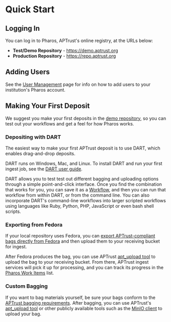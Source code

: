 # Quick Start

## Logging In

You can log in to Pharos, APTrust's online registry, at the URLs below:

* __Test/Demo Repository__ - https://demo.aptrust.org
* __Production Repository__ - https://repo.aptrust.org

## Adding Users

See the [User Management](/pharos/user_management) page for info on how to add users to your institution's Pharos account.

## Making Your First Deposit

We suggest you make your first deposits in the [demo repository](https://demo.aptrust.org), so you can test out your workflows and get a feel for how Pharos works.

### Depositing with DART

The easiest way to make your first APTrust deposit is to use DART, which enables drag-and-drop deposits.

DART runs on Windows, Mac, and Linux. To install DART and run your first ingest job, see the [DART user guide](https://aptrust.github.io/dart-docs/users/getting_started/).

DART allows you to test test out different bagging and uploading options through a simple point-and-click interface. Once you find the combination that works for you, you can save it as a [Workflow](https://aptrust.github.io/dart-docs/users/workflows/), and then you can run that workflow from within DART, or from the command line. You can also incorporate DART's command-line workflows into larger scripted workflows using languages like Ruby, Python, PHP, JavaScript or even bash shell scripts.

### Exporting from Fedora

If your local repository uses Fedora, you can [export APTrust-compliant bags directly from Fedora](https://github.com/fcrepo4-labs/fcrepo-import-export/blob/master/README.md#running-the-importexport-utility-with-a-bagit-support) and then upload them to your receiving bucket for ingest.

After Fedora produces the bag, you can use APTrust [apt_upload tool](/partner_tools/) to upload the bag to your receiving bucket. From there, APTrust ingest services will pick it up for processing, and you can track its progress in the [Pharos Work Items](/pharos/work_items/) list.

### Custom Bagging

If you want to bag materials yourself, be sure your bags conform to the [APTrust bagging requirements](/bagging/). After bagging, you can use APTrust's [apt_upload tool](/partner_tools/) or other publicly available tools such as the [MinIO client](https://docs.min.io/docs/minio-client-complete-guide) to upload your bag.
